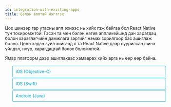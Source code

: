```yaml
---
id: integration-with-existing-apps
title: Бэлэн апптай нэгтгэх
---
```


<style>
  .toggler li {
    display: inline-block;
    position: relative;
    top: 1px;
    padding: 10px;
    margin: 0px 2px 0px 2px;
    border: 1px solid #05A5D1;
    border-bottom-color: transparent;
    border-radius: 3px 3px 0px 0px;
    color: #05A5D1;
    background-color: transparent;
    font-size: 0.99em;
    cursor: pointer;
  }
  .toggler li:first-child {
    margin-left: 0;
  }
  .toggler li:last-child {
    margin-right: 0;
  }
  .toggler ul {
    width: 100%;
    display: inline-block;
    list-style-type: none;
    margin: 0;
    border-bottom: 1px solid #05A5D1;
    cursor: default;
  }
  @media screen and (max-width: 960px) {
    .toggler li,
    .toggler li:first-child,
    .toggler li:last-child {
      display: block;
      border-bottom-color: #05A5D1;
      border-radius: 3px;
      margin: 2px 0px 2px 0px;
    }
    .toggler ul {
      border-bottom: 0;
    }
  }
  .toggler a {
    display: inline-block;
    padding: 10px 5px;
    margin: 2px;
    border: 1px solid #05A5D1;
    border-radius: 3px;
    text-decoration: none !important;
  }
  .display-language-objc .toggler .button-objc,
  .display-language-swift .toggler .button-swift,
  .display-language-android .toggler .button-android {
    background-color: #05A5D1;
    color: white;
  }
  block { display: none; }
  .display-language-objc .objc,
  .display-language-swift .swift,
  .display-language-android .android {
    display: block;
  }
</style>

Цоо шинээр гар утасны апп эхнээс нь хийх гэж байгаа бол React Native тун тохиромжтой. Гэсэн та мөн бэлэн натив аппликейшнд дан харагдац болон хэрэглэгчийн дамжлага зэргийг нэмэх зорилгоор бас ашиглаж болно. Цөөн хэдэн зүйл хийгээд л та React Native дээр суурилсан шинэ үйлдэл, нүүр, харагдацтай болох боломжтой. 

Ямар платформ дээр ашиглахаас хамаарах хийх арга нь өөр өөр байна.

<div class="toggler">
  <ul role="tablist" >
    <li id="objc" class="button-objc" aria-selected="false" role="tab" tabindex="0" aria-controls="objctab" onclick="displayTab('language', 'objc')">
      iOS (Objective-C)
    </li>
    <li id="swift" class="button-swift" aria-selected="false" role="tab" tabindex="0" aria-controls="swifttab" onclick="displayTab('language', 'swift')">
      iOS (Swift)
    </li>
    <li id="android" class="button-android" aria-selected="false" role="tab" tabindex="0" aria-controls="androidtab" onclick="displayTab('language', 'android')">
      Android (Java)
    </li>
  </ul>
</div>

<block class="objc swift android" />

## Гол агуулга

<block class="objc swift" />

React Native компонентуудыг iOS аппликейшндаа нэгтгэхэд хэрэгтэй алхам:

1. React Native хамаарах тохиргоо, чиглэлийн бүтцийг /directory structure/ хийх.
2. Аппдаа ашиглах React Native компонентууд нь ямар үүрэгтэйг ойлгох.
3. CocoaPods ашиглан эдгээр компонентуудаа dependencies гэж нэмэх.
4. JavaScript дотор React Native компонентуудаа хөгжүүлэх.
5. iOS апп дотроо `RCTRootView`-ыг нэмэх. Энэ нь React Native компонентууд чинь байрлах контейнер нь болох юм. 
6. React Native серверээ ажиллуулан, натив аппликейшнаа ажиллуулна.
7. Аппликейшны чинь React Native талаасаа хүссэнээр чинь ажиллаж байгаа эсэхийг нягтлах. 
<block class="android" />

React Native компонентуудыг Android аппликейшн руу нэгтгэхэд хэрэгтэй алхам:

1. React Native хамаарах тохиргоо, чиглэлийн бүтцийг хийх.
2. JavaScript дотор React Native компонентуудаа хөгжүүлэх.
3. Android апп дотроо `ReactRootView`-ыг нэмэх. Энэ нь React Native компонентууд чинь байрлах контейнер нь болох юм. 
4. React Native серверээ ажиллуулан, натив аппликейшнаа ажиллуулна.
5. Аппликейшны чинь React Native талаасаа хүссэнээр чинь ажиллаж байгаа эсэхийг нягтлах. 

<block class="objc swift android" />

## Урьдчилсан тохиргоо

<block class="objc swift" />

[Эхлэх зөвлөмж](getting-started.md)-өөс натив код ашиглан апп хэрхэн бүтээх тухай уншиж, iOS-т зориулсан React Native апп хийх хөгжүүлэлтийн орчныг хэрхэн бий болгох вэ гэдэгтээ танилцаарай. 

### 1. Чиглэлийн бүтцийг тохируулах

Эмх цэгцтэй ажиллахын тулд эхлээд React Native-ын нэгтгэсэн төсөлдөө зориулан шинээр фолдер үүсгэнэ. Тэгээд бэлэн байгаа iOS  төслөө `/ios` гэсэн дэд фолдерт хийнэ. 

<block class="android" />

[Эхлэх зөвлөмж](getting-started.md)-өөс натив код ашиглан апп хэрхэн бүтээх тухай уншиж, Android-д зориулсан React Native апп хийх хөгжүүлэлтийн орчныг хэрхэн бий болгох вэ гэдэгтээ танилцаарай. 

### 1. Чиглэлийн бүтцийг тохируулах

Эмх цэгцтэй ажиллахын тулд эхлээд React Native-ын нэгтгэсэн төсөлдөө зориулан шинээр фолдер үүсгэнэ. Тэгээд бэлэн байгаа Android  төслөө `/android`  гэсэн дэд фолдерт хийнэ. 

<block class="objc swift android" />

### 2. JavaScript dependencies суулгах

Төслийнхөө үндсэн чиглэл рүү очоод `package.json` гэсэн шинэ файл үүсгэнэ. Үүндээ доорх кодыг хуулна:

```
{
  "name": "MyReactNativeApp",
  "version": "0.0.1",
  "private": true,
  "scripts": {
    "start": "yarn react-native start"
  }
}
```

Дараа нь [yarn package manager суулгасан](https://yarnpkg.com/lang/en/docs/install/) байгаа эсэхийг шалгана.


`react` болон `react-native` пакэж суулгана. Терминал эсвэл command prompt-оо нээгээд `package.json` гэсэн файл бүхий хэсгийг олж ажиллуулна:

```
$ yarn add react-native
```

Ингэхэд доорхтой төстэй мессеж гарах учиртай (дээш нь гүйлгэж байж харна):

> warning "react-native@0.52.2" has unmet peer dependency "react@16.2.0".

Ийм бол зүгээр гэсэн үг ба бид одоо React-аа суулгах хэрэгтэй:

```
$ yarn add react@version_printed_above
```

Yarn нь шинээр `/node_modules` гэсэн фолдер үүсгэнэ. Энэхүү фолдер нь апп хийхэд чинь хэрэгтэй бүх Javascript dependencies-ыг хадгална. 

`.gitignore` файл дээрээ `node_modules/`-ыг нэмнэ. 

<block class="objc swift" />

### 3. CocoaPods суулгах

[CocoaPods](http://cocoapods.org) нь iOS болон macOS-ын хөгжүүлэлтэнд зориулсан пакэж менежмент хийх хэрэгсэл юм.
Бид үүнийг ашиглан одоогийн төсөл дээрээ жинхэнэ React Native framework кодыг нэмнэ. 
[Homebrew](http://brew.sh/) ашиглан CocoaPods суулгахыг танд санал болгож байна. 

```
$ brew install cocoapods
```

> CocoaPods-ыг ашиглахгүйгээр хийх нь техникийн хувьд боломжгүй бөгөөд ингэхийн тулд тусгай сан үүсгэж, холбоос бүхий нэмэлт ажил хийх ба энэ нь их төвөгтэй байх болно. 

<block class="objc swift" />

## React Native-ыг өөрийн аппдаа нэмэх 
<block class="objc" />

[Нэгтгэх апп](https://github.com/JoelMarcey/iOS-2048) нь [2048](https://en.wikipedia.org/wiki/2048_%28video_game%29) гэдэг тоглоом байлаа гэж бодъё.  React Native-гүйгээр натив аппликейшны гол зэс нь ингэж харагдана. 

<block class="swift" />

[Нэгтгэх апп](https://github.com/JoelMarcey/swift-2048) нь [2048](https://en.wikipedia.org/wiki/2048_%28video_game%29) гэдэг тоглоом байлаа гэж бодъё. React Native-гүйгээр натив аппликейшны гол цэс нь ингэж харагдана. 
<block class="objc swift" />

![Before RN Integration](/react-native/docs/assets/react-native-existing-app-integration-ios-before.png)

###  Xcode-д зориулсан Command Line tools 

Command Line Tools суулгана. Xcode цэс дэх "Preferences..." гэснийг сонгоно. Locations гэсэн панел дээр очин Command Line хэрэгслүүд гэсэн рүү ороод хамгийн сүүлийн хувилбаруудыг нь сонгон суулгана. 

![Xcode Command Line Tools](/react-native/docs/assets/GettingStartedXcodeCommandLineTools.png)

### CocoaPods dependencies-ыг тохируулах 

React Native-ыг аппликейшнтайгаа нэгтгэхийн өмнө та React Native framework-ын аль хэсгийг нь нэгтгэх вэ гэдгээ шийдэх хэрэгтэй. Бид CocoaPods ашиглан аль "subspecs"-ээс апп тань хамаарахыг тодорхойлно. 

Дэмждэг `subspec`-ын жагсаалтыг [`/node_modules/react-native/React.podspec`](https://github.com/facebook/react-native/blob/master/React.podspec) гэдгээс харна уу. Эдгээр нь ажиллагаанаас хамааран ерөнхийдөө нэр нь өгөгдсөн байгаа. Тухайлбал,`Core` `subspec` танд байнга хэрэг болох болно. Эндээс та `AppRegistry`, `StyleSheet`, `View`  болон React Native-ын бусад сан руу очих боломжтой. Хэрэв та React Native-ын  `Text` сан (жишээ нь `<Text>` элементүүд) нэмэхийг хүсвэл `RCTText` `subspec` хэрэг болно. Хэрэв та `Image` сан (жишээ нь `<Image>` элементүүд) нэмэхийг хүсвэл `RCTImage` `subspec` хэрэг болно. 

Та аппын аль `subspec` нь `Podfile` файлаас хамаарах вэ гэдгийг тодорхойлж өгөх боломжтой. `Podfile` файл үүсгэх хамгийн хялбар арга бол `/ios` дэд фолдер дахь CocoaPods `init` командыг ашиглах юм:

```
$ pod init
```

`Podfile` нь таны нэгтгэх ажилд туслах boilerplate буюу давтамж бүхий тохиргоог агуулдаг. Эцэстээ `Podfile` үүнтэй төстэй харагдана:

<block class="objc" />

```
# The target name is most likely the name of your project.
target 'NumberTileGame' do

  # Your 'node_modules' directory is probably in the root of your project,
  # but if not, adjust the `:path` accordingly
  pod 'React', :path => '../node_modules/react-native', :subspecs => [
    'Core',
    'CxxBridge', # Include this for RN >= 0.47
    'DevSupport', # Include this to enable In-App Devmenu if RN >= 0.43
    'RCTText',
    'RCTNetwork',
    'RCTWebSocket', # Needed for debugging
    'RCTAnimation', # Needed for FlatList and animations running on native UI thread
    # Add any other subspecs you want to use in your project
  ]
  # Explicitly include Yoga if you are using RN >= 0.42.0
  pod 'yoga', :path => '../node_modules/react-native/ReactCommon/yoga'

  # Third party deps podspec link
  pod 'DoubleConversion', :podspec => '../node_modules/react-native/third-party-podspecs/DoubleConversion.podspec'
  pod 'glog', :podspec => '../node_modules/react-native/third-party-podspecs/glog.podspec'
  pod 'Folly', :podspec => '../node_modules/react-native/third-party-podspecs/Folly.podspec'

end
```

<block class="swift" />

```
source 'https://github.com/CocoaPods/Specs.git'

# Required for Swift apps
platform :ios, '8.0'
use_frameworks!

# The target name is most likely the name of your project.
target 'swift-2048' do

  # Your 'node_modules' directory is probably in the root of your project,
  # but if not, adjust the `:path` accordingly
  pod 'React', :path => '../node_modules/react-native', :subspecs => [
    'Core',
    'CxxBridge', # Include this for RN >= 0.47
    'DevSupport', # Include this to enable In-App Devmenu if RN >= 0.43
    'RCTText',
    'RCTNetwork',
    'RCTWebSocket', # needed for debugging
    # Add any other subspecs you want to use in your project
  ]
  # Explicitly include Yoga if you are using RN >= 0.42.0
  pod "yoga", :path => "../node_modules/react-native/ReactCommon/yoga"

  # Third party deps podspec link
  pod 'DoubleConversion', :podspec => '../node_modules/react-native/third-party-podspecs/DoubleConversion.podspec'
  pod 'glog', :podspec => '../node_modules/react-native/third-party-podspecs/glog.podspec'
  pod 'Folly', :podspec => '../node_modules/react-native/third-party-podspecs/Folly.podspec'

end
```

<block class="objc swift" />

 `Podfile`-аа үүсгэсний дараа та React Native pod-ыг суулгахад бэлэн боллоо гэсэн үг.

```
$ pod install
```

Ийм үр дүн гарна:

```
Analyzing dependencies
Fetching podspec for `React` from `../node_modules/react-native`
Downloading dependencies
Installing React (0.26.0)
Generating Pods project
Integrating client project
Sending stats
Pod installation complete! There are 3 dependencies from the Podfile and 1 total pod installed.
```

> Хэрэв `xcrun` гэсэн алдаа заавал  Preferences > Locations доторх  Xcode-ын Command Line Tools нь өгөгдсөн эсэхийг шалгаарай. 

<block class="swift" />

> Хэрэв "_The `swift-2048 [Debug]`  гэхчлэн анхааруулга гарч ирвэл `Pods/Target Support Files/Pods-swift-2048/Pods-swift-2048.debug.xcconfig`-т тодорхойлсон `FRAMEWORK_SEARCH_PATHS` -ыг дарж ажиллана. Ингэснээр CocoaPods installation_" -д асуудал үүсэх тул  `Build Settings`  дахь `Framework Search Paths`  нь  `Debug` болон `Release`-т аль аль нь зөвхөн `$(inherited)` агуулсан байх хэрэгтэй.

<block class="objc swift" />

### Код нэгтгэх

Одоо бид натив iOS аппликейшны өөрчилж React Native-тай нийлүүлэх юм.  Жишээ болгон хийж буй 2048 апп хийхдээ бид React Native дээр "High Score" нүүрийг нэмж өгөх болно. 

#### React Native компонент

Бидний хамгийн эхэнд бичих код бол шинэ "High Score"-ыг дэлгэцэнд харуулах код ба үүнийгээ аппликейшндээ нэгтгэх хэрэгтэй. 


##### 1. `index.js` файл үүсгэх

Эхлээд React Native төсөлдөө  `index.js` гэсэн хоосон файл үүсгэнэ. 

`index.js` нь React Native аппликейшны эхлэх цэг нь байх бөгөөд үргэлж байх шаардлагатай. Жижиг файл React Native-ын компонент эсвэл аппликейшнд хамаарах бусад файлыг `require` шаардах эсвэл бүх хэрэгтэй кодыг өөртөө хадгалах боломжтой байна. Бидний хуьд бүгдийг нь `index.js` дотроо хийчихнэ.

##### 2. React Native кодоо нэмэх

`index.js` дотроо өөрийн компонентоо үүсгэнэ.  Бидний жишээ дээр `<Text>` компонентоо хэв маягийг тодорхойлсон `<View>` буюу харагдац дээрээ нэмнэ.

```javascript
import React from 'react';
import {AppRegistry, StyleSheet, Text, View} from 'react-native';

class RNHighScores extends React.Component {
  render() {
    var contents = this.props['scores'].map((score) => (
      <Text key={score.name}>
        {score.name}:{score.value}
        {'\n'}
      </Text>
    ));
    return (
      <View style={styles.container}>
        <Text style={styles.highScoresTitle}>2048 High Scores!</Text>
        <Text style={styles.scores}>{contents}</Text>
      </View>
    );
  }
}

const styles = StyleSheet.create({
  container: {
    flex: 1,
    justifyContent: 'center',
    alignItems: 'center',
    backgroundColor: '#FFFFFF',
  },
  highScoresTitle: {
    fontSize: 20,
    textAlign: 'center',
    margin: 10,
  },
  scores: {
    textAlign: 'center',
    color: '#333333',
    marginBottom: 5,
  },
});

// Module name
AppRegistry.registerComponent('RNHighScores', () => RNHighScores);
```

> `RNHighScores` is the name of your module that will be used when you add a view to React Native from within your iOS application.

#### Ид шид: `RCTRootView`

`index.js` ашиглан React Native компонент үүссэн учир та одоо шинэ эсвэл хуучин `ViewController` дээрээ уг компонентоо нэмнэ. Хамгийн хялбар арга нь компонентдоо зориулсан эвент зам үүсгээд, тухайн компонентоо хуучин `ViewController` дээрээ нэмнэ. 

Бид React Native компонентоо `ViewController` дахь шинэ натив харагдацтай холбох ба үүнийг `RCTRootView` гэж нэрлэдэг. 


##### 1. Шинэ эвентийн зам үүсгэх

Та React Native хуудас дээрх "High Score" гэсэн дээрээс тоглоомын үндсэн цэс дээр шинэ холбоос нэмж болно. 

![Event Path](/react-native/docs/assets/react-native-add-react-native-integration-link.png)

##### 2. Эвент зохицуулагч

Одоо тэгээд цэсний холбоо дээрээс event handler-аа нэмнэ. Аппликейшны тань гол `ViewController` дээр нэмэгдэх болно. Ингэснээр `RCTRootView` нь ажиллана. 

React Native аппликейшн хийх үед та React Native пакэж ашиглан `index.bundle` үүсгэнэ. Энэ нь React Native-ын серверийг ашигладаг. `index.bundle`  дотор бидний `RNHighScore` модуль байна. Тийм болохоор `NSURL`-ыг ашиглан `RCTRootView`-т `index.bundle`-ын байрлалыг зааж өгч, модультай холбоно. 

Дибаг хийх зорилгоор дуудагдсан эвент зохицуулагчийг нь лог хийнэ. Тэгээд `index.bundle` дотор байх React Native кодын байрлал бүхий стринг бүтээнэ. Эцэст нь бид гол `RCTRootView`-ээ хийнэ. React Native компонентынхоо кодыг бичихдээ [дээр](#the-react-native-component) үүсгэсэн `moduleName` шигээ `RNHighScores`-ыг гаргаж өгч байгааг анзаарна уу. 


<block class="objc" />

Эхлээд `RCTRootView`-ыг `import` хийнэ.

```objectivec
#import <React/RCTRootView.h>
```

> `initialProperties` нь илүү тодорхой харуулах зорилготой ба өндөр онооны дэлгэцийн мэдээллийг авах боломжтой болно. 
 React Native компонентдоо бид `this.props` ашиглан энэхүү мэдээллийг авах боломжтой.  

```objectivec
- (IBAction)highScoreButtonPressed:(id)sender {
    NSLog(@"High Score Button Pressed");
    NSURL *jsCodeLocation = [NSURL URLWithString:@"http://localhost:8081/index.bundle?platform=ios"];

    RCTRootView *rootView =
      [[RCTRootView alloc] initWithBundleURL: jsCodeLocation
                                  moduleName: @"RNHighScores"
                           initialProperties:
                             @{
                               @"scores" : @[
                                 @{
                                   @"name" : @"Alex",
                                   @"value": @"42"
                                  },
                                 @{
                                   @"name" : @"Joel",
                                   @"value": @"10"
                                 }
                               ]
                             }
                               launchOptions: nil];
    UIViewController *vc = [[UIViewController alloc] init];
    vc.view = rootView;
    [self presentViewController:vc animated:YES completion:nil];
}
```

> `RCTRootView initWithURL` нь шинэ JSC VM үүсгэж буйг анзаарна уу. Натив аппынхаа өөр өөр хэсэг дахь RN хоорондох харилцааг илүү энгийн болгож, хадгалахын тулд та нэг удаад JS ажиллах  React Native-ын олон харагдацтай байх функцыг ашиглаж боломжтой. 
Үүний тулд `[RCTRootView alloc] initWithURL`-ыг биш, [`RCTBridge initWithBundleURL`](https://github.com/facebook/react-native/blob/master/React/Base/RCTBridge.h#L93) ашиглан bridge үүсгээд  `RCTRootView initWithBridge` ашиглаарай. 

<block class="swift" />

Эхлээд `React` сангаа `import`хийнэ.

```javascript
import React
```

> `initialProperties` нь илүү тодорхой харуулах зорилготой ба өндөр онооны дэлгэцийн мэдээллийг бид авах боломжтой болно. 
 React Native компонентдоо бид `this.props` ашиглан энэхүү мэдээллийг авах боломжтой.  
 

```swift
@IBAction func highScoreButtonTapped(sender : UIButton) {
  NSLog("Hello")
  let jsCodeLocation = URL(string: "http://localhost:8081/index.bundle?platform=ios")
  let mockData:NSDictionary = ["scores":
      [
          ["name":"Alex", "value":"42"],
          ["name":"Joel", "value":"10"]
      ]
  ]

  let rootView = RCTRootView(
      bundleURL: jsCodeLocation,
      moduleName: "RNHighScores",
      initialProperties: mockData as [NSObject : AnyObject],
      launchOptions: nil
  )
  let vc = UIViewController()
  vc.view = rootView
  self.present(vc, animated: true, completion: nil)
}
```

> `RCTRootView bundleURL` нь шинэ JSC VM үүсгэж буйг анзаарна уу. Натив аппынхаа өөр өөр хэсэг дэх RN хоорондох харилцааг илүү энгийн болгож, хадгалахын тулд та нэг удаад JS ажиллах React Native-ын олон харагдацтай байх функцыг ашиглаж боломжтой. 
Үүний тулд `RCTRootView bundleURL`-ны оронд [`RCTBridge initWithBundleURL`](https://github.com/facebook/react-native/blob/master/React/Base/RCTBridge.h#L89) ашиглан bridge үүсгээд, `RCTRootView initWithBridge` ашиглаарай. 

<block class="objc" />

> Аппаа боловсруулж бэлэн болох үед `NSURL` нь `[[NSBundle mainBundle] URLForResource:@"main" withExtension:@"jsbundle"];` -тай төстэй зүйлийг ашиглан диск дээрх урьдаар bundle хийсэн файлыг зааж өгөх болно. Та `node_modules/react-native/scripts/` доторх  `react-native-xcode.sh`-ыг ашиглан урьдаар bundle хийсэн файлаа гаргана.

<block class="swift" />

> Аппаа боловсруулж бэлэн болох үед `NSURL` нь `let mainBundle = NSBundle(URLForResource: "main" withExtension:"jsbundle")` -тай төстэй зүйлийг ашиглан диск дээрх урьдаар bundle хийсэн файлыг зааж өгөх болно. Та `node_modules/react-native/scripts/` доторх  `react-native-xcode.sh`-ыг ашиглан урьдаар bundle хийсэн файлаа гаргана.

<block class="objc swift" />

##### 3. Холбох 

 Үндсэн цэс дэх шин холбоосыг шинээр нэмсэн эвент зохицуулагчтай холбоно.

![Event Path](/react-native/docs/assets/react-native-add-react-native-integration-wire-up.png)

> Үүнийг хийх нэг хялбар арга нь storyboard дээрээ харагдацыг нээн, шинэ холбоос дээр маус 2-оо дарна. `Touch Up Inside`-ыг даран  storyboard руу чирээд байгаа жагсаалтнаас сонголтоо хийнэ.

### Нэгтгэсэн үйлдлээ тест хийх

Та React Native-ыг бэлэн аппликейшнтэйгээ холбох үндсэн алхмуудыг хийж дууслаа. Одоо бид React Native packager ажиллуулан `index.bundle` пакэжийг үүсгээд `localhost` ажиллуулах серверээ хийнэ. 

##### 1. Апп шилжүүлэх аюулгүй байдлын өргөтгөлийг нэмэх 


Apple далд хэлбэрийн энгийн HTTP ачаалахыг хориглосон байдаг. Тиймээс бид `Info.plist` эсвэл үүнтэй ижил файлыг нэмж өгөх хэрэгтэй.


```xml
<key>NSAppTransportSecurity</key>
<dict>
    <key>NSExceptionDomains</key>
    <dict>
        <key>localhost</key>
        <dict>
            <key>NSTemporaryExceptionAllowsInsecureHTTPLoads</key>
            <true/>
        </dict>
    </dict>
</dict>
```

> Апп шилжүүлэх аюулгүй байдлын функц нь хэрэглэгчдэд тустай. Аппаа бэлэн болгож гаргахаасаа өмнө дахин идэвхжүүлэхээ мартаж болохгүй. 


##### 2. Packager ажиллуулах

Аппаа ажиллуулахын тулд та эхлээд хөгжүүлэлтийн серверээ эхлүүлэх хэрэгтэй. Ингэхийн тул React Native төслийнхөө root directory  дотор доорх командыг өгнө:

```
$ npm start
```

##### 3. Апп ажиллуулах

Хэрэв та Xcode юм уу эсвэл өөрийн дуртай нэг засагчийг ашиглаж байгаа бол натив iOS аппликейшнаа энгийн ажиллуулдаг шигээ ажиллуулж хийнэ. Өөрөөр та доорх командыг ашиглан аппаа ажиллуулах боломжтой:

```
# From the root of your project
$ react-native run-ios
```

Жишээ болгож хийсэн аппликейшн дээр та "High Scores"-ыг заасан холбоос байгаа. Та дээр нь дарахад React Native компонент рендэр хийнэ. 

 _native_ application дэлгэц:

![Home Screen](/react-native/docs/assets/react-native-add-react-native-integration-example-home-screen.png)

_React Native_ өндөр онооны дэлгэц:

![High Scores](/react-native/docs/assets/react-native-add-react-native-integration-example-high-scores.png)

> Хэрэв таныг аппликейшнээ ажиллуулж байхад модультай холбоотой асуудал үүсвэл [GitHub](https://github.com/facebook/react-native/issues/4968) дээр хэрхэн шийдсэн болохыг нь уншаарай.  [Энэ хариулт](https://github.com/facebook/react-native/issues/4968#issuecomment-220941717) дээр хамгийн сүүлийн үеийн боломжит шийдлийг бичсэн байна.

### Кодоо харах

<block class="objc" />

Жишээ болгон хийсэн аппынхаа React Native  дэлгэц дээр хийсэн кодоо [GitHub](https://github.com/JoelMarcey/iOS-2048/commit/9ae70c7cdd53eb59f5f7c7daab382b0300ed3585) дээрээс та харж болно. 

<block class="swift" />

Жишээ болгон хийсэн аппынхаа React Native  дэлгэц дээр хийсэн кодоо [GitHub](https://github.com/JoelMarcey/swift-2048/commit/13272a31ee6dd46dc68b1dcf4eaf16c1a10f5229) дээрээс та харж болно. 

<block class="android" />

## Апп дээрээ React Native нэмэх 

### Maven тохиргоо хийх

React Native dependency-ыг аппынхаа `build.gradle` файл дээр нэм:

```gradle
dependencies {
    implementation 'com.android.support:appcompat-v7:27.1.1'
    ...
    implementation "com.facebook.react:react-native:+" // From node_modules
}
```

> Хэрэв та үргэлж React Native-ын нэг хувилбарыг ашиглахыг хүсвэл `+` тэмдгийг `npm`-ээс татсан React Native  хувилбараараа орлуулаарай. 

React Native maven directory-даа `build.gradle`-ыг нэмнэ. Ингэхдээ бусдын дээр нь байх "allprojects" блок дээрээ нэмээрэй:

```gradle
allprojects {
    repositories {
        maven {
            // All of React Native (JS, Android binaries) is installed from npm
            url "$rootDir/../node_modules/react-native/android"
        }
        ...
    }
    ...
}
```

> Замаа зөв зааж өгсөн эсэхээ шалгаарай! Android Studio дээр Gradle sync ажиллуулахад “Failed to resolve: com.facebook.react:react-native:0.x.x" гэх мэт алдаа гарах учиргүй.

### Зөвшөөрлийн тохиргоо хийх

Дараа нь `AndroidManifest.xml` дотор интернэт зөвшөөрөл байгаа эсэхийг шалгаарай:

    <uses-permission android:name="android.permission.INTERNET" />

Хэрэв та `DevSettingsActivity`-руу холбогдох хэрэгтэй бол `AndroidManifest.xml` дээрээ нэмээрэй:

    <activity android:name="com.facebook.react.devsupport.DevSettingsActivity" />

Хөгжүүлэлтийн серверээс JavaScript дахин ачаалах үед хөгжүүлэлтийн горимд байгаа үед ашиглах боломжтой. Тийм болохоор та хэрэгтэй үедээ бэлэн болсон үед нь хандаж болно.

### Cleartext Traffic (API level 28+)

> Android 9 (API level 28)-аас хойш хувилбарт цаанаасаа кодлогдоогүй мэдээлэл солилцох боломжийг хаасан байдаг. Энэ нь таны аппликейшныг the React Native packager-тай холбогдоход саад болдог.  Дибагийн үед кодлоогүй мэдээллийг хэрхэн нэвтрүүлэх тухай доороос уншина уу. 

#### 1. `AndroidManifest.xml`-тээ `usesCleartextTraffic` сонголтыг нэмэх 

```xml
<!-- ... -->
<application
  android:usesCleartextTraffic="true" tools:targetApi="28" >
  <!-- ... -->
</application>
<!-- ... -->
```
Апп бэлэн болж, гаргахад энэ нь заавал байх шаардлагагүй.

Сүлжээний аюулгүй байдлыг тохиргоо болон кодлоогүй мэдээллийн тухай дэлгэрэнгүй мэдэхийг хүсвэл [энэ холбоос](https://developer.android.com/training/articles/security-config#CleartextTrafficPermitted) руу орно уу.

### Кодоо нэгтгэх

Одоо бид натив Android аппликейшнаа React Native-тай нэгтгэнэ. 

#### React Native компонент

Эхлээд бид аппликейшнтайгаа нэгтгэх "High Score" нүүрээ бичих React Native кодоо бичих хэрэгтэй. 

##### 1. `index.js` файл үүсгэ.

Эхлээд React Native төслийн голд хоосон `index.js` файл үүсгэнэ. 

React Native  аппликейшн хийх үед `index.js`-ээс эхлэх ба байнга байх шаардлагатай. React Native компонент эсвэл аппликейшны чинь хэрэг болсон өөр бусад файлыг `require` хийх жижиг файл байж болно. Эсвэл шаардлагатай бүх кодыг агуулсан байж болно. Бидний хувьд бүгдийг нь `index.js` дотроо хийнэ.

##### 2. React Native кодоо нэмэх

`index.js` дотроо өөрийн компонентоо үүсгэнэ.  Бидний жишээ дээр бол энгийн `<Text>` компонентыг `<View>` дээр хэв маягийг тодорхойлон хийнэ гэсэн үг:

```javascript
import React from 'react';
import {AppRegistry, StyleSheet, Text, View} from 'react-native';

class HelloWorld extends React.Component {
  render() {
    return (
      <View style={styles.container}>
        <Text style={styles.hello}>Hello, World</Text>
      </View>
    );
  }
}
var styles = StyleSheet.create({
  container: {
    flex: 1,
    justifyContent: 'center',
  },
  hello: {
    fontSize: 20,
    textAlign: 'center',
    margin: 10,
  },
});

AppRegistry.registerComponent('MyReactNativeApp', () => HelloWorld);
```

##### 3. Хөгжүүлэлтийн алдаа давхцахад зориулсан зөвшөөрөл өгөх процессын тохиргоо хийх

Хэрэв та аппаа Android `API level 23` юм уу түүнээс дээш хувилбарт зориулж хийж байгаа бол хөгжүүлэлтийн тохиргоондоо `android.permission.SYSTEM_ALERT_WINDOW`-ыг идэвхжүүлсэн эсэхээ шалгаарай. Та `Settings.canDrawOverlays(this);`-ыг ашиглан шалгах боломжтой. React Native хөгжүүлэлтийн алдаа нь бусад бүх цонхны дээр харагдах учир үүнийг хөгжүүлэлтийн горимд байхад нь шалгах хэрэгтэй. API level 23 (Android M) дээр зөвшөөрлийн шинэ системтэй болсон тул хэрэглэгч үүнийг баталгаажуулах хэрэгтэй болсон. Үүний тулд доорх кодыг `onCreate()` дахь Activity гэсэн дээр нэмэхэд болно. 

```java
private final int OVERLAY_PERMISSION_REQ_CODE = 1;  // Choose any value

...

if (Build.VERSION.SDK_INT >= Build.VERSION_CODES.M) {
    if (!Settings.canDrawOverlays(this)) {
        Intent intent = new Intent(Settings.ACTION_MANAGE_OVERLAY_PERMISSION,
                                   Uri.parse("package:" + getPackageName()));
        startActivityForResult(intent, OVERLAY_PERMISSION_REQ_CODE);
    }
}
```

Эцэст нь UX буюу хэрэглэгчийн ашиглалтад нийцүүлэн зөвшөөрөл Хүлээн зөвшөөрсөн эсвэл Няцаасан тохиолдолд `onActivityResult()` (доор кодыг нь харуулсан) дарагдаж бичигдэнэ. Бид гарсан дүнг `ReactInstanceManager`-ынхаа `onActivityResult`-д дамжуулах хэрэгтэй. 

```java
@Override
protected void onActivityResult(int requestCode, int resultCode, Intent data) {
    if (requestCode == OVERLAY_PERMISSION_REQ_CODE) {
        if (Build.VERSION.SDK_INT >= Build.VERSION_CODES.M) {
            if (!Settings.canDrawOverlays(this)) {
                // SYSTEM_ALERT_WINDOW permission not granted
            }
        }
    }
    mReactInstanceManager.onActivityResult( this, requestCode, resultCode, data );
}
```

#### Ид шид: `ReactRootView`

 React Native ажиллах хугацааг эхлүүлэхийн тул бид натив код нэмэх хэрэгтэй бөгөөд JS компонентыг рендэр хийх даалгавар өгнө. Ингэхийн тулд бид дотроо React аппликейшныг ажиллуулж, гол харагдац болгодог `ReactRootView` үүсгэх `Activity` гаргана.. 


> Хэрэв та  Android <5 хувилбарт зориулж хийж байгаа бол `Activity`-ын оронд `com.android.support:appcompat`  пакэжийн `AppCompatActivity` классийг ашиглаарай. 

```java
public class MyReactActivity extends Activity implements DefaultHardwareBackBtnHandler {
    private ReactRootView mReactRootView;
    private ReactInstanceManager mReactInstanceManager;

    @Override
    protected void onCreate(Bundle savedInstanceState) {
        super.onCreate(savedInstanceState);

        mReactRootView = new ReactRootView(this);
        mReactInstanceManager = ReactInstanceManager.builder()
                .setApplication(getApplication())
                .setCurrentActivity(this)
                .setBundleAssetName("index.android.bundle")
                .setJSMainModulePath("index")
                .addPackage(new MainReactPackage())
                .setUseDeveloperSupport(BuildConfig.DEBUG)
                .setInitialLifecycleState(LifecycleState.RESUMED)
                .build();
        // The string here (e.g. "MyReactNativeApp") has to match
        // the string in AppRegistry.registerComponent() in index.js
        mReactRootView.startReactApplication(mReactInstanceManager, "MyReactNativeApp", null);

        setContentView(mReactRootView);
    }

    @Override
    public void invokeDefaultOnBackPressed() {
        super.onBackPressed();
    }
}
```

> Хэрэв та React Native-т зориулсан анхлан суралцагчдад зориулсан багцыг ашиглаж байгаа бол "HelloWorld"  стрингийг index.js  файл доторх нэгээр солиорой (`AppRegistry.registerComponent()` аргын нэг аргумент нь энэ).

Хэрэв та Android Studio ашиглаж байгаа бол `Alt + Enter` ашиглан MyReactActivity класс дотроо дутуу байгаа бүх импортуудаа нэмээрэй. Пакэжийнхаа `BuildConfig`-ыг ашиглахдаа болгоомжтой хандаарай. `facebook` пакэжныг ашиглаж болохгүй. 

Хэрэглэгчийн интерфэйсийн зарим компонентууд нь энэ theme-ээс хамаарах тул `Theme.AppCompat.Light.NoActionBar` дээр `MyReactActivity`-ын theme-ыг тохируулж өгөх шаардлагатай. 


```xml
<activity
  android:name=".MyReactActivity"
  android:label="@string/app_name"
  android:theme="@style/Theme.AppCompat.Light.NoActionBar">
</activity>
```

> `ReactInstanceManager`-ыг олон үйлдэл, хэсэг ашиглаж болно. Та өөрийн `ReactFragment` эсвэл `ReactActivity` үүсгэн `ReactInstanceManager`-ыг агуулах дан _holder_ эзэмших болно. `ReactInstanceManager` хэрэгтэй үед 
(жишээлбэл, `ReactInstanceManager`-ыг тэдгээр үйлдэл, хэсгийн мөчлөгт холбох) энэ ганцыгаа ашиглах боломжтой. 

Дараа нь бид `ReactInstanceManager` болон `ReactRootView`-т зарим үйлдлийн мөчлөгийг эргэн дуудан дамжуулах хэрэгтэй:

```java
@Override
protected void onPause() {
    super.onPause();

    if (mReactInstanceManager != null) {
        mReactInstanceManager.onHostPause(this);
    }
}

@Override
protected void onResume() {
    super.onResume();

    if (mReactInstanceManager != null) {
        mReactInstanceManager.onHostResume(this, this);
    }
}

@Override
protected void onDestroy() {
    super.onDestroy();

    if (mReactInstanceManager != null) {
        mReactInstanceManager.onHostDestroy(this);
    }
    if (mReactRootView != null) {
        mReactRootView.unmountReactApplication();
    }
}
```
Бид мөн буцах товчлуурын эвентийг React Native-т дамжуулна:

```java
@Override
 public void onBackPressed() {
    if (mReactInstanceManager != null) {
        mReactInstanceManager.onBackPressed();
    } else {
        super.onBackPressed();
    }
}
```
Энэ нь хэрэглэгч буцах товчийг дарах үед JavaScript-ыг удирдах зорилготой (жишээ нь навигаци хийх).  JavaScript буцаах товч дарах үйлдлийг зохицуулахгүй бол  `invokeDefaultOnBackPressed` аргыг дуудна. Цаанаасаа уг функц нь таны `Activity`-ыг дуусгавар болгоно.

Эцэст нь бид хөгжүүлэгчийн цэсийг холбох хэрэгтэй. Төхөөрөмжийг сэгсрэх үед идэвхжүүлэх тохиргоо цаанаас хийгдсэн байдаг ч эмуляторт бол энэ нь төдийлөн үр дүнтэй байж чаддаггүй. Цэсний товчийг дарах үед юу болохыг харуулдаг( Android Studio эмулятор ашиглаж байгаа бол `Ctrl + M` дар):

```java
@Override
public boolean onKeyUp(int keyCode, KeyEvent event) {
    if (keyCode == KeyEvent.KEYCODE_MENU && mReactInstanceManager != null) {
        mReactInstanceManager.showDevOptionsDialog();
        return true;
    }
    return super.onKeyUp(keyCode, event);
}
```
Одоо таны үйлдэл Javascript кодтой ажиллахад бэлэн боллоо. 

### Нэгтгэсэн эсэхээ шалгах

Бид React Native-ыг бэлэн аппликейшнтай холбох үндсэн алхмуудыг мэддэг боллоо. Одоо бид React Native packager ашиглан `index.bundle` пакэж болон ажиллуулах серверийг үүсгэнэ.

##### 1. Packager ажиллуулах 

Аппаа ажиллуулахын тулд та эхлээд хөгжүүлэгчийн серверээ ажиллуулах хэрэгтэй. Ингэхийн тулд React Native төслийнхөө голд доорх командыг өгнө:

```
$ yarn start
```

##### 2. Аппаа ажиллуулах

Одоо Android аппаа зүгээр л энгийн үед ажиллуулдаг шигээ ажилуулна. 

Апп дотор  React-ын нөлөөтэй үйлдэлд хүрэх үед хөгжүүлэгчийн серверээс JavaScript код ачаалж, харуулна:

![Screenshot](/react-native/docs/assets/EmbeddedAppAndroid.png)

### Android Studio дотор бэлэн загвараа үүсгэх

Та Android Studio ашиглан бэлэн загвараа үүсгэх боломжтой! Өмнөх натив Android апптай чинь адил бэлэн загварыг гаргахад хялбар байх болно. Ердөө ганцхан нэмэлт алхам бий. Үүнийг бэлэн загвараа гаргахаас өмнө хийх хэрэгтэй. Та доорх ажиллуулж, React Native bundle үүсгэнэ. Энэ нь натив Android апп дотор агуулагдана:

```
$ react-native bundle --platform android --dev false --entry-file index.js --bundle-output android/com/your-company-name/app-package-name/src/main/assets/index.android.bundle --assets-dest android/com/your-company-name/app-package-name/src/main/res/
```

> Замыг заахдаа зөвийг нь сонгож,  assets folder байхгүй бол нээгээрэй.

Одоо харин Android Studio-д натив апп хийдэг шигээ л бэлэн загвараа гаргана. Тэгээд л боллоо!

<block class="objc swift android" />

### Одоо яах уу?

Одоо та аппаа үргэлжлүүлэн хөгжүүлж болно. [debugging](debugging.md) болон [deployment](running-on-device.md) гэсэн хэсгээс   React Native-т хэрхэн ажиллах тухай дэлгэрэнгүй уншаарай.

<script>
  function displayTab(type, value) {
    var container = document.getElementsByTagName('block')[0].parentNode;
    container.className = 'display-' + type + '-' + value + ' ' +
      container.className.replace(RegExp('display-' + type + '-[a-z]+ ?'), '');
  }
  function convertBlocks() {
    // Convert <div>...<span><block /></span>...</div>
    // Into <div>...<block />...</div>
    var blocks = document.querySelectorAll('block');
    for (var i = 0; i < blocks.length; ++i) {
      var block = blocks[i];
      var span = blocks[i].parentNode;
      var container = span.parentNode;
      container.insertBefore(block, span);
      container.removeChild(span);
    }
    // Convert <div>...<block />content<block />...</div>
    // Into <div>...<block>content</block><block />...</div>
    blocks = document.querySelectorAll('block');
    for (var i = 0; i < blocks.length; ++i) {
      var block = blocks[i];
      while (
        block.nextSibling &&
        block.nextSibling.tagName !== 'BLOCK'
      ) {
        block.appendChild(block.nextSibling);
      }
    }
  }
  function guessPlatformAndOS() {
    if (!document.querySelector('block')) {
      return;
    }
    // If we are coming to the page with a hash in it (i.e. from a search, for example), try to get
    // us as close as possible to the correct platform and dev os using the hashtag and block walk up.
    var foundHash = false;
    if (
      window.location.hash !== '' &&
      window.location.hash !== 'content'
    ) {
      // content is default
      var hashLinks = document.querySelectorAll(
        'a.hash-link'
      );
      for (
        var i = 0;
        i < hashLinks.length && !foundHash;
        ++i
      ) {
        if (hashLinks[i].hash === window.location.hash) {
          var parent = hashLinks[i].parentElement;
          while (parent) {
            if (parent.tagName === 'BLOCK') {
              // Could be more than one target os and dev platform, but just choose some sort of order
              // of priority here.
              // Dev OS
              if (parent.className.indexOf('mac') > -1) {
                displayTab('os', 'mac');
                foundHash = true;
              } else if (
                parent.className.indexOf('linux') > -1
              ) {
                displayTab('os', 'linux');
                foundHash = true;
              } else if (
                parent.className.indexOf('windows') > -1
              ) {
                displayTab('os', 'windows');
                foundHash = true;
              } else {
                break;
              }
              // Target Platform
              if (parent.className.indexOf('ios') > -1) {
                displayTab('platform', 'ios');
                foundHash = true;
              } else if (
                parent.className.indexOf('android') > -1
              ) {
                displayTab('platform', 'android');
                foundHash = true;
              } else {
                break;
              }
              // Guide
              if (parent.className.indexOf('native') > -1) {
                displayTab('guide', 'native');
                foundHash = true;
              } else if (
                parent.className.indexOf('quickstart') > -1
              ) {
                displayTab('guide', 'quickstart');
                foundHash = true;
              } else {
                break;
              }
              break;
            }
            parent = parent.parentElement;
          }
        }
      }
    }
    // Do the default if there is no matching hash
    if (!foundHash) {
      var isMac = navigator.platform === 'MacIntel';
      var isWindows = navigator.platform === 'Win32';
      displayTab('platform', isMac ? 'ios' : 'android');
      displayTab(
        'os',
        isMac ? 'mac' : isWindows ? 'windows' : 'linux'
      );
      displayTab('guide', 'quickstart');
      displayTab('language', 'objc');
    }
  }
  convertBlocks();
  guessPlatformAndOS();
</script>
